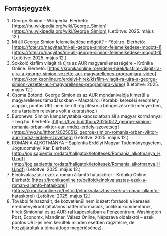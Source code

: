 ## Forrásjegyzék

1.  George Simion – Wikipédia. Elérhető: [https://hu.wikipedia.org/wiki/George_Simion](https://hu.wikipedia.org/wiki/George_Simion) (Letöltve: 2025. május 12.)
2.  Mi áll George Simion felemelkedése mögött? – Főtér.ro. Elérhető: [https://foter.ro/nagyitas/mi-all-george-simion-felemelkedese-mogott-1](https://foter.ro/nagyitas/mi-all-george-simion-felemelkedese-mogott-1) (Letöltve: 2025. május 12.)
3.  Sokkoló kisfilm világít rá újra az AUR magyarellenességére – Krónika Online. Elérhető: [https://kronikaonline.ro/erdelyi-hirek/kisfilm-vilagit-ra-ujra-a-george-simion-vezette-aur-magyarellenes-programjara-video](https://kronikaonline.ro/erdelyi-hirek/kisfilm-vilagit-ra-ujra-a-george-simion-vezette-aur-magyarellenes-programjara-video) (Letöltve: 2025. május 12.)
4.  Csoma Botond: George Simion és az AUR mondanivalója kimerül a magyarellenes támadásokban – Maszol.ro. (Korábbi keresési eredmény alapján, pontos URL nem került rögzítésre a böngészési előzményekben, de a tartalom releváns volt a kutatáshoz.)
5.  Euronews: Simion kampánystábja kapcsolatban áll a magyar kormánnyal – hvg.hu. Elérhető: [https://hvg.hu/itthon/20250512_george-simion-romania-orban-viktor-aur-rmdsz-erdely-szovetseg](https://hvg.hu/itthon/20250512_george-simion-romania-orban-viktor-aur-rmdsz-erdely-szovetseg) (Letöltve: 2025. május 12.)
6.  ROMÁNIA ALKOTMÁNYA – Sapientia Erdélyi Magyar Tudományegyetem, Jogtudományi Kar. Elérhető: [http://jog.sapientia.ro/data/hallgatok/letoltesek/Romania_alkotmanya_HU.pdf](http://jog.sapientia.ro/data/hallgatok/letoltesek/Romania_alkotmanya_HU.pdf) (Letöltve: 2025. május 12.)
7.  Elnökválasztás: ezek a román államfő hatáskörei – Krónika Online. Elérhető: [https://kronikaonline.ro/belfold/elnokvalasztas-ezek-a-roman-allamfo-hataskorei](https://kronikaonline.ro/belfold/elnokvalasztas-ezek-a-roman-allamfo-hataskorei) (Letöltve: 2025. május 12.)
8.  További felhasznált, de közvetlenül nem idézett források a keresési eredményekből (általános háttérinformációk, politikai kommentárok, hírek Simionnal és az AUR-ral kapcsolatban a Pénzcentrum, Washington Post, Economx, Mandiner, Válasz Online, Népszava oldalakról – ezek pontos URL-jei nem kerültek minden esetben rögzítésre, de hozzájárultak a téma átfogó megértéséhez).
